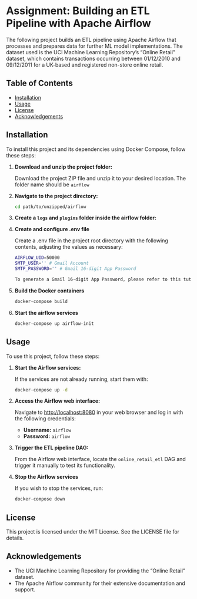 # Assignment: Building an ETL Pipeline with Apache Airflow

The following project builds an ETL pipeline using Apache Airflow that processes and
prepares data for further ML model implementations. The dataset used is the UCI Machine
Learning Repository’s “Online Retail” dataset, which contains transactions occurring
between 01/12/2010 and 09/12/2011 for a UK-based and registered non-store online retail. 

## Table of Contents

- [Installation](#installation)
- [Usage](#usage)
- [License](#license)
- [Acknowledgements](#acknowledgements)


## Installation

To install this project and its dependencies using Docker Compose, follow these steps:

1. **Download and unzip the project folder:**

   Download the project ZIP file and unzip it to your desired location. The folder name should be `airflow`

2. **Navigate to the project directory:**

   ```bash
   cd path/to/unzipped/airflow

3. **Create a `logs` and `plugins` folder inside the airflow folder:**

4. **Create and configure .env file**

    Create a .env file in the project root directory with the following contents, adjusting the values as necessary:

    ```bash
    AIRFLOW_UID=50000
    SMTP_USER='' # Gmail Account
    SMTP_PASSWORD='' # Gmail 16-digit App Password

    To generate a Gmail 16-digit App Password, please refer to this tutorial: [https://support.google.com/accounts/answer/185833?hl=en](https://support.google.com/accounts/answer/185833?hl=en)

5. **Build the Docker containers**

    ```bash
   docker-compose build

6. **Start the airflow services**

    ```bash
   docker-compose up airflow-init

## Usage

To use this project, follow these steps:

1. **Start the Airflow services:**

    If the services are not already running, start them with:

    ```bash
    docker-compose up -d

2. **Access the Airflow web interface:**

   Navigate to [http://localhost:8080](http://localhost:8080) in your web browser and log in with the following credentials:
   
   - **Username:** `airflow`
   - **Password:** `airflow`

3. **Trigger the ETL pipeline DAG:**

    From the Airflow web interface, locate the `online_retail_etl` DAG and trigger it manually to test its functionality.

4. **Stop the Airflow services**

    If you wish to stop the services, run:

    ```bash
    docker-compose down


## License

This project is licensed under the MIT License. See the LICENSE file for details.

## Acknowledgements

* The UCI Machine Learning Repository for providing the “Online Retail” dataset.
* The Apache Airflow community for their extensive documentation and support.

